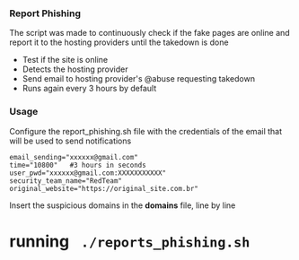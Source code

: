 ### Report Phishing

The script was made to continuously check if the fake pages are online and report it to the hosting providers until the takedown is done


- Test if the site is online
- Detects the hosting provider 
- Send email to hosting provider's @abuse requesting takedown
- Runs again every 3 hours by default


### Usage
Configure the report_phishing.sh file with the credentials of the email that will be used to send notifications

    email_sending="xxxxxx@gmail.com"
    time="10800"   #3 hours in seconds
    user_pwd="xxxxxx@gmail.com:XXXXXXXXXXX"
    security_team_name="RedTeam"
    original_website="https://original_site.com.br"

Insert the suspicious domains in the **domains** file, line by line


running  ` ./reports_phishing.sh`
=======


